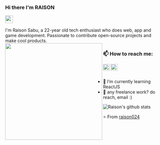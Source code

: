 ### Hi there I'm RAISON 
<img src="https://tenor.com/bM2a1.gif" width="25px">

I'm Raison Sabu, a 22-year old tech enthusiast who does web, app and game development. Passionate to contribute open-source projects and make cool products.<br>
<img align="left" src="https://tenor.com/view/xero-code-code-xer0-code_xer0-code-xero-gif-24040429.gif" width="312" height="312" margin="50" />

### 📫 How to reach me: 
<a href="https://www.linkedin.com/in/raison-sabu-57b90421b/">
  <img align="left" alt="LinkedIN" width="22px" src="https://raw.githubusercontent.com/peterthehan/peterthehan/master/assets/linkedin.svg" />
</a>
<a href="https://github.com/raison024">
  <img align="left" alt="Github" width="22px" src="https://raw.githubusercontent.com/peterthehan/peterthehan/master/assets/github.svg" style="color: white" />
</a><br><br>

- 🌱 I’m currently learning ReactJS<br>
- 💼 any freelance work? do reach, email :)

![Raison's github stats](https://github-readme-stats.vercel.app/api?username=raison024&show_icons=true&theme=dark)

⭐️ From [raison024](https://github.com/raison024)
